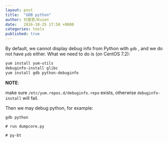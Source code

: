 ```yaml
---
layout: post
title:  "GDB python"
author: 刘奎恩/Kuien
date:   2016-10-25 17:58 +0800
categories: tools
published: true
---
```


By default, we cannot display debug info from Python with `gdb`
, and we do not have `pdb` either. What we need to do is (on CentOS 7.2):

```sh
yum install yum-utils
debuginfo-install glibc
yum install gdb python-debuginfo
```

**NOTE**:

make sure `/etc/yum.repos.d/debuginfo.repo` exists, otherwise `debuginfo-install` will fail.

Then we may debug python, for example:

```
gdb python

# run dumpcore.py

# py-bt
```
